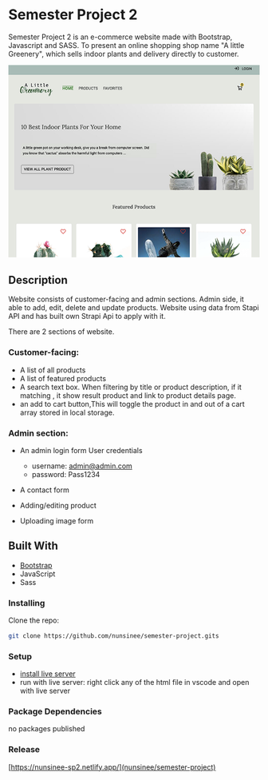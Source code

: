 # Semester Project 2

Semester Project 2 is an e-commerce website made with Bootstrap, Javascript and SASS.
To present an online shopping shop name "A little Greenery", which sells indoor plants and delivery directly to customer.

![semester project screen short](https://raw.githubusercontent.com/nunsinee/semester-project/main/images/logo/screenshort_semester_project_2.png)

## Description

Website consists of customer-facing and admin sections. Admin side, it able to add, edit, delete and update products.
Website using data from Stapi API and has built own Strapi Api to apply with it.

There are 2 sections of website.

### Customer-facing:

-   A list of all products
-   A list of featured products
-   A search text box. When filtering by title or product description, if it matching , it show result
    product and link to product details page.
-   an add to cart button,This will toggle the product in and out of a cart array stored in local storage.

### Admin section:

-   An admin login form
    User credentials

    -   username: admin@admin.com
    -   password: Pass1234

-   A contact form
-   Adding/editing product
-   Uploading image form

## Built With

-   [Bootstrap](https://getbootstrap.com)
-   JavaScript
-   Sass

### Installing

Clone the repo:

```bash
git clone https://github.com/nunsinee/semester-project.gits
```

### Setup

-   [install live server](https://marketplace.visualstudio.com/items?itemName=ritwickdey.LiveServer)
-   run with live server: right click any of the html file in vscode and open with live server

### Package Dependencies

no packages published

### Release

[https://nunsinee-sp2.netlify.app/](nunsinee/semester-project)
